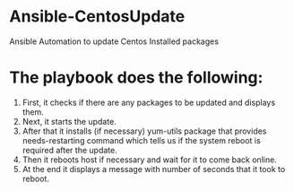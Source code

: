 # Ansible-CentosUpdate
Ansible Automation to update Centos Installed packages

# The playbook does the following:

1. First, it checks if there are any packages to be updated and displays them.
2. Next, it starts the update.
3. After that it installs (if necessary) yum-utils package that provides needs-restarting command which tells us if the system reboot is required after the update.
4. Then it reboots host if necessary and wait for it to come back online.
5. At the end it displays a message with number of seconds that it took to reboot.
